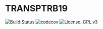 # TRANSPTRB19

[![Build Status](https://travis-ci.com/mwong009/TRANSPTRB19.svg?branch=master)](https://travis-ci.com/mwong009/TRANSPTRB19)
[![codecov](https://codecov.io/gh/mwong009/TRANSPTRB19/branch/master/graph/badge.svg)](https://codecov.io/gh/mwong009/TRANSPTRB19)
[![License: GPL v3](https://img.shields.io/badge/License-GPL%20v3-blue.svg)](https://www.gnu.org/licenses/gpl-3.0)
